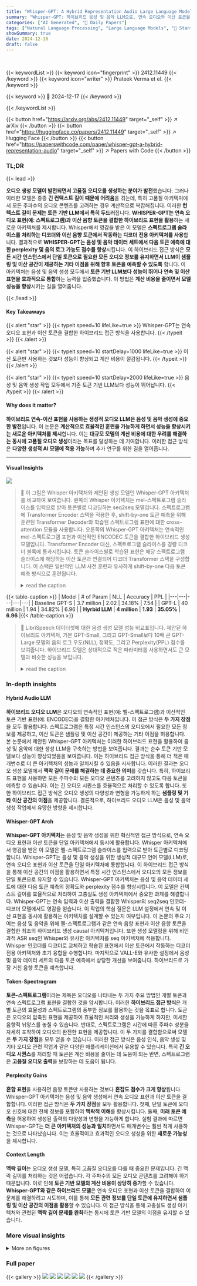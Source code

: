 ```yaml
---
title: "Whisper-GPT: A Hybrid Representation Audio Large Language Model"
summary: "Whisper-GPT: 하이브리드 음성 및 음악 LLM으로, 연속 오디오와 이산 토큰을 결합하여 향상된 성능을 제공합니다."
categories: ["AI Generated", "🤗 Daily Papers"]
tags: ["Natural Language Processing", "Large Language Models", "🏢 Stanford University",]
showSummary: true
date: 2024-12-16
draft: false
---
```


<br>

{{< keywordList >}}
{{< keyword icon="fingerprint" >}} 2412.11449 {{< /keyword >}}
{{< keyword icon="writer" >}} Prateek Verma et el. {{< /keyword >}}
 
{{< keyword >}} 🤗 2024-12-17 {{< /keyword >}}
 
{{< /keywordList >}}

{{< button href="https://arxiv.org/abs/2412.11449" target="_self" >}}
↗ arXiv
{{< /button >}}
{{< button href="https://huggingface.co/papers/2412.11449" target="_self" >}}
↗ Hugging Face
{{< /button >}}
{{< button href="https://paperswithcode.com/paper/whisper-gpt-a-hybrid-representation-audio" target="_self" >}}
↗ Papers with Code
{{< /button >}}




### TL;DR


{{< lead >}}

**오디오 생성 모델이 발전되면서 고품질 오디오를 생성하는 분야가 발전**했습니다. 그러나 이러한 모델은 종종 **긴 컨텍스트 길이 때문에 어려움**을 겪는데, 특히 고품질 아키텍처에서 모든 주파수의 오디오 콘텐츠를 고려하는 경우 계산적으로 복잡해집니다. 이러한 **컨텍스트 길이 문제는 토큰 기반 LLM에서 특히 두드러**집니다. **WHISPER-GPT는 연속 오디오 표현(예: 스펙트로그램)과 이산 음향 토큰을 결합한 하이브리드 표현을 활용**하는 새로운 아키텍처를 제시합니다. Whisper에서 영감을 받은 이 모델은 **스펙트로그램 슬라이스를 처리하는 디코더와 이산 음향 토큰에서 작동하는 디코더 전용 아키텍처를 사용**합니다. 결과적으로 **WHISPER-GPT는 음성 및 음악 데이터 세트에서 다음 토큰 예측에 대한 perplexity 및 음의 로그 가능도 점수를 향상**시킵니다. 이 하이브리드 접근 방식은 **모든 시간 인스턴스에서 단일 토큰으로 필요한 모든 오디오 정보를 유지하면서 LLM이 샘플링 및 이산 공간이 제공하는 기타 이점을 위해 향후 토큰을 예측할 수 있도록** 합니다. 이 아키텍처는 음성 및 음악 생성 모두에서 **토큰 기반 LLM보다 성능이 뛰어나 연속 및 이산 표현을 효과적으로 통합**하는 능력을 입증했습니다. 이 방법은 **계산 비용을 줄이면서 모델 성능을 향상**시키는 길을 열어줍니다.

{{< /lead >}}


#### Key Takeaways

{{< alert "star" >}}
{{< typeit speed=10 lifeLike=true >}} Whisper-GPT는 연속 오디오 표현과 이산 토큰을 결합한 하이브리드 접근 방식을 사용합니다. {{< /typeit >}}
{{< /alert >}}

{{< alert "star" >}}
{{< typeit speed=10 startDelay=1000 lifeLike=true >}} 이산 토큰만 사용하는 것보다 성능이 향상되고 계산 비용이 절감됩니다. {{< /typeit >}}
{{< /alert >}}

{{< alert "star" >}}
{{< typeit speed=10 startDelay=2000 lifeLike=true >}} 음성 및 음악 생성 작업 모두에서 기존 토큰 기반 LLM보다 성능이 뛰어납니다.  {{< /typeit >}}
{{< /alert >}}

#### Why does it matter?
**하이브리드 연속-이산 표현을 사용하는 생성적 오디오 LLM은 음성 및 음악 생성에 중요한 발전**입니다. 이 논문은 **계산적으로 효율적인 훈련을 가능하게 하면서 성능을 향상시키는 새로운 아키텍처를 제시**합니다. 이는 **대규모 모델의 계산 비용에 대한 우려를 해결하는 동시에 고품질 오디오 생성**이라는 목표를 달성하는 데 기여합니다. 이러한 접근 방식은 **다양한 생성적 AI 모델에 적용 가능**하며 추가 연구를 위한 길을 열어줍니다.

------
#### Visual Insights



![](https://arxiv.org/html/2412.11449/extracted/6065548/paperwhisper.png)

> 🔼 이 그림은 Whisper 아키텍처와 제안된 생성 모델인 Whisper-GPT 아키텍처를 비교하여 보여줍니다. 왼쪽의 Whisper 아키텍처는 mel-스펙트로그램 슬라이스를 입력으로 받아 토큰별로 디코딩하는 seq2seq 모델입니다. 스펙트로그램에 Transformer Encoder 스택을 적용한 후, shift-by-one 토큰 예측을 위해 훈련된 Transformer Decoder와 학습된 스펙트로그램 표현에 대한 cross-attention 모듈을 사용합니다. 오른쪽의 Whisper-GPT 아키텍처는 연속적인 mel-스펙트로그램 표현과 이산적인 ENCODEC 토큰을 결합한 하이브리드 생성 모델입니다. Transformer Encoder 대신, 스펙트로그램 슬라이스를 경량 디코더 블록에 통과시킵니다. 토큰 슬라이스별로 학습된 표현은 해당 스펙트로그램 슬라이스에 해당하는 이산 토큰과 연결되어 디코더 Transformer 스택을 구성합니다. 이 스택은 일반적인 LLM 사전 훈련과 유사하게 shift-by-one 다음 토큰 예측 방식으로 훈련됩니다.
> <details>
> <summary>read the caption</summary>
> Fig. 1:  (Left) Whisper Architecture proposed by OpenAI [26] which treats ASR as a sequence to sequence which takes in mel-spectrogram slices and decodes it token by token. It has a Transformer Encoder stack on the spectrogram followed by a Transformer decoder, trained for the shift-by-one token prediction, and the cross-attention module on learned spectrogram representation. (Right) Our generative model combines both continuous and discrete representations. We align the spectrogram and ENCODEC coarse tokens. Instead of a Transformer encoder, we pass spectrogram slices through lightweight decoder blocks. The learned representation per-token slice is concatenated with discrete tokens corresponding to the spectrogram slice to have a decoder Transformer stack, trained on shift by one next token prediction, similar to a typical LLM pre-training.
> </details>





{{< table-caption >}}
| Model | # of Param | NLL | Accuracy | PPL |
|---|---|---|---|---| 
| Baseline GPT-S | 3.7 million | 2.02 | 34.18% | 7.54 |
| GPT-L | 40 million | 1.94 | 34.82% | 6.96 |
| **Hyrbid LLM** | **4 million** | **1.93** | **35.05%** | **6.96** |{{< /table-caption >}}

> 🔼 LibriSpeech 데이터셋에 대한 음성 생성 모델 성능 비교표입니다. 제안된 하이브리드 아키텍처, 기본 GPT-Small, 그리고 GPT-Small보다 10배 큰 GPT-Large 모델의 음의 로그 우도(NLL), 정확도, 그리고 Perplexity(PPL) 점수를 보여줍니다. 하이브리드 모델은 상대적으로 적은 파라미터를 사용하면서도 큰 모델과 비슷한 성능을 보입니다.
> <details>
> <summary>read the caption</summary>
> Table 1: Negative-log likelihood (NLL) and Perplexity (PPL) scores for our proposed hybrid architecture, baseline GPT-Small and a GPT-Large 10 times larger than GPT-Small for LibriSpeech.
> </details>





### In-depth insights


#### Hybrid Audio LLM
**하이브리드 오디오 LLM**은 오디오의 연속적인 표현(예: 멜-스펙트로그램)과 이산적인 토큰 기반 표현(예: ENCODEC)을 결합한 아키텍처입니다. 이 접근 방식은 **두 가지 장점**을 모두 활용합니다. 스펙트로그램은 특정 시간 인스턴스의 오디오에서 필요한 모든 정보를 제공하고, 이산 토큰은 샘플링 및 이산 공간이 제공하는 기타 이점을 허용합니다. 본 논문에서 제안된 Whisper-GPT 아키텍처는 이러한 하이브리드 표현을 활용하여 음성 및 음악에 대한 생성 LLM을 구축하는 방법을 보여줍니다. 결과는 순수 토큰 기반 모델보다 성능이 향상되었음을 보여줍니다. 이는 하이브리드 접근 방식을 통해 더 적은 매개변수로 더 큰 아키텍처의 성능과 일치시킬 수 있음을 시사합니다. 이러한 결과는 오디오 생성 모델에서 **맥락 길이 문제를 해결하는 데 중요한 의미**를 갖습니다. 특히, 하이브리드 표현을 사용하면 모든 주파수의 모든 오디오 콘텐츠를 고려하지 않고도 다음 토큰을 예측할 수 있습니다. 이는 긴 오디오 시퀀스를 효율적으로 처리할 수 있도록 합니다. 또한 하이브리드 접근 방식은 오디오 생성의 다양성과 변형을 가능하게 하는 **샘플링 및 기타 이산 공간의 이점**을 제공합니다. 결론적으로, 하이브리드 오디오 LLM은 음성 및 음악 생성 작업에서 유망한 방향을 제시합니다.

#### Whisper-GPT Arch
**Whisper-GPT 아키텍처**는 음성 및 음악 생성을 위한 혁신적인 접근 방식으로, 연속 오디오 표현과 이산 토큰을 단일 아키텍처에서 동시에 활용합니다. Whisper 아키텍처에서 영감을 받은 이 모델은 멜-스펙트로그램 슬라이스를 입력으로 받아 토큰별로 디코딩합니다. Whisper-GPT는 음성 및 음악 생성을 위한 생성적 대규모 언어 모델(LLM)로, 연속 오디오 표현과 이산 토큰을 단일 아키텍처에 통합합니다. 이 하이브리드 접근 방식을 통해 이산 공간의 이점을 활용하면서 특정 시간 인스턴스에서 오디오의 모든 정보를 단일 토큰으로 유지할 수 있습니다. Whisper-GPT 아키텍처는 음성 및 음악 데이터 세트에 대한 다음 토큰 예측의 정확도와 perplexity 점수를 향상시킵니다. 이 모델은 컨텍스트 길이를 효율적으로 처리하여 고충실도 생성 아키텍처에서 중요한 과제를 해결합니다. Whisper-GPT는 연속 입력과 이산 출력을 결합한 Whisper의 seq2seq 인코더-디코더 모델에서도 영감을 얻습니다. 이 작업의 핵심 질문은 LLM 설정에서 연속 및 이산 표현을 동시에 활용하는 아키텍처를 설계할 수 있는지 여부입니다. 이 논문의 주요 기여는 음성 및 음악을 위해 멜-스펙트로그램과 같은 연속 음향 표현과 이산 음향 토큰을 결합한 최초의 하이브리드 생성 causal 아키텍처입니다. 또한 생성 모델링을 위해 비인과적 ASR seq인 Whisper와 유사한 아키텍처를 seq 아키텍처에 적용합니다. Whisper 인코더를 디코더로 교체하고 학습된 표현에서 이산 토큰에서 작동하는 디코더 전용 아키텍처와 초기 융합을 수행합니다. 마지막으로 VALL-E와 유사한 설정에서 음성 및 음악 데이터 세트의 다음 토큰 예측에서 상당한 개선을 보여줍니다. 하이브리드로 가장 거친 음향 토큰을 예측합니다.

#### Token-Spectrogram
**토큰-스펙트로그램**이라는 제목은 오디오를 나타내는 두 가지 주요 방법인 개별 토큰과 연속 스펙트로그램 표현을 결합한 것을 암시합니다. 이러한 **하이브리드 접근 방식**은 개별 토큰의 효율성과 스펙트로그램의 풍부한 정보를 활용하는 것을 목표로 합니다. 토큰은 오디오의 압축된 표현을 제공하여 효율적인 처리와 생성을 가능하게 하지만, 미세한 음향적 뉘앙스를 놓칠 수 있습니다. 반대로, 스펙트로그램은 시간에 따른 주파수 성분을 자세히 포착하여 오디오의 완전한 표현을 제공합니다. 이 두 가지를 결합함으로써 모델은 **두 가지 장점**을 모두 얻을 수 있습니다. 이러한 접근 방식은 음성 인식, 음악 생성 및 기타 오디오 관련 작업과 같은 다양한 애플리케이션에서 유용할 수 있습니다. 특히 **긴 오디오 시퀀스**를 처리할 때 토큰은 계산 비용을 줄이는 데 도움이 되는 반면, 스펙트로그램은 **고품질 오디오 출력**을 보장하는 데 도움이 됩니다.

#### Perplexity Gains
**혼합 표현**을 사용하면 음향 토큰만 사용하는 것보다 **혼잡도 점수가 크게 향상**됩니다. Whisper-GPT 아키텍처는 음성 및 음악 생성에서 연속 오디오 표현과 이산 토큰을 결합합니다. 이러한 접근 방식은 **두 가지 장점**을 모두 활용합니다. 첫째, 단일 토큰에 오디오 신호에 대한 전체 정보를 포함하여 **맥락적 이해**를 향상시킵니다. 둘째, **미래 토큰 예측**을 허용하여 생성된 출력의 다양성과 변형을 가능하게 합니다. 실험 결과에 따르면 Whisper-GPT는 **더 큰 아키텍처의 성능과 일치**하면서도 매개변수는 훨씬 적게 사용하는 것으로 나타났습니다. 이는 효율적이고 효과적인 오디오 생성을 위한 **새로운 가능성**을 제시합니다.

#### Context Length
**맥락 길이**는 오디오 생성 모델, 특히 고품질 오디오를 다룰 때 중요한 문제입니다. 긴 맥락 길이를 처리하는 것은 어렵습니다. 각 주파수의 모든 오디오 콘텐츠를 고려해야 하기 때문입니다. 이로 인해 **토큰 기반 모델의 계산 비용이 상당히 증가**할 수 있습니다. **Whisper-GPT와 같은 하이브리드 모델**은 연속 오디오 표현과 이산 토큰을 결합하여 이 문제를 해결하려고 시도하며, 이를 통해 **모든 관련 정보를 단일 토큰에 유지하면서 샘플링 및 이산 공간의 이점을 활용**할 수 있습니다. 이 접근 방식을 통해 고충실도 생성 아키텍처와 관련된 **맥락 길이 문제를 완화**하는 동시에 토큰 기반 모델의 이점을 유지할 수 있습니다.


### More visual insights

<details>
<summary>More on figures
</summary>


![](https://arxiv.org/html/2412.11449/extracted/6065548/fig_music.png)

> 🔼 이 그림은 음악 데이터셋에 대해 GPT-L(대형 GPT 모델)과 제안된 Whisper-GPT(하이브리드 연속-이산 표현) 모델을 사용한 결과를 비교하여 보여줍니다. Whisper-GPT는 거친 음향 토큰에 대한 GPT와 비교했을 때 더 낮은 검증 손실을 달성하여 더 나은 성능을 보여줍니다. x축은 에포크 수를 나타내고, y축은 검증 손실을 나타냅니다.
> <details>
> <summary>read the caption</summary>
> Fig. 2: Comparison of GPT on coarse acoustic tokens with i) GPT-L ii) Our hybrid continuous-discrete representation.
> </details>



![](https://arxiv.org/html/2412.11449/extracted/6065548/whisper-GPT.png)

> 🔼 이 그림은 음성 데이터셋 LibriSpeech에서 얻은 음향 토큰에 대한 GPT, GPT-L, 그리고 하이브리드 연속-이산 표현(Whisper-GPT)의 로그 우도 점수를 비교하여 보여줍니다. Whisper-GPT는 GPT-L보다 적은 파라미터를 사용하면서 더 나은 성능을 보입니다.
> <details>
> <summary>read the caption</summary>
> Fig. 3: Comparison of GPT on coarse acoustic tokens with i) GPT-L ii) Our hybrid continuous-discrete representation.
> </details>



</details>






### Full paper

{{< gallery >}}
<img src="paper_images/1.png" class="grid-w50 md:grid-w33 xl:grid-w25" />
<img src="paper_images/2.png" class="grid-w50 md:grid-w33 xl:grid-w25" />
<img src="paper_images/3.png" class="grid-w50 md:grid-w33 xl:grid-w25" />
<img src="paper_images/4.png" class="grid-w50 md:grid-w33 xl:grid-w25" />
<img src="paper_images/5.png" class="grid-w50 md:grid-w33 xl:grid-w25" />
<img src="paper_images/6.png" class="grid-w50 md:grid-w33 xl:grid-w25" />
{{< /gallery >}}